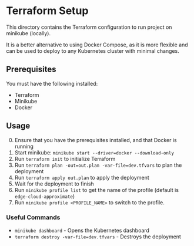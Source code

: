 # Terraform Setup
This directory contains the Terraform configuration to run project on minikube (locally).

It is a better alternative to using Docker Compose, as it is more flexible and can be used to deploy to any Kubernetes cluster with minimal changes.

## Prerequisites
You must have the following installed:
- Terraform
- Minikube
- Docker

## Usage
0. Ensure that you have the prerequisites installed, and that Docker is running
1. Start minikube: `minikube start --driver=docker --download-only`
2. Run `terraform init` to initialize Terraform
3. Run `terraform plan -out=out.plan -var-file=dev.tfvars` to plan the deployment
4. Run `terraform apply out.plan` to apply the deployment
5. Wait for the deployment to finish
6. Run `minikube profile list` to get the name of the profile (default is `edge-cloud-approximate`)
7. Run `minikube profile <PROFILE_NAME>` to switch to the profile.

### Useful Commands
- `minikube dashboard` - Opens the Kubernetes dashboard
- `terraform destroy -var-file=dev.tfvars` - Destroys the deployment

